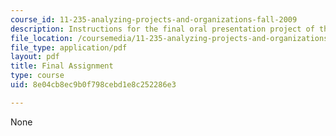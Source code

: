```yaml
---
course_id: 11-235-analyzing-projects-and-organizations-fall-2009
description: Instructions for the final oral presentation project of the course.
file_location: /coursemedia/11-235-analyzing-projects-and-organizations-fall-2009/8e04cb8ec9b0f798cebd1e8c252286e3_MIT11_235F09_final_assign.pdf
file_type: application/pdf
layout: pdf
title: Final Assignment
type: course
uid: 8e04cb8ec9b0f798cebd1e8c252286e3

---
```

None
